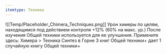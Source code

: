 ```yaml
---
itemtype: Техника
---
```

![[Temp/Placeholder_Chimera_Techniques.png]]
Урон химеры по целям, находящимся под действием контроля +12% (60% на макс. ур.) После изучения Общей техники используется для ее улучшения. Примените здесь: Химера > Техника Синтез в Горне 3 книг Общей техники+ дает 1 случайную книгу Общей техники+
